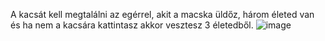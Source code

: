 A kacsát kell megtalálni az egérrel, akit a macska üldőz, három életed van és ha nem a kacsára kattintasz akkor vesztesz 3 életedből.
![image](https://github.com/user-attachments/assets/0a59bd18-4455-467e-8d73-7727bfb0628b)

